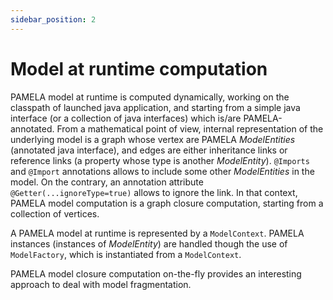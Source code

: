```yaml
---
sidebar_position: 2
---
```


# Model at runtime computation


PAMELA model at runtime is computed dynamically, working on the classpath of launched java application, and starting from a simple java interface (or a collection of java interfaces) which is/are PAMELA-annotated. From a mathematical point of view, internal representation of the underlying model is a graph whose vertex are PAMELA *ModelEntities* (annotated java interface), and edges are either inheritance links or reference links (a property whose type is another *ModelEntity*). `@Imports` and `@Import` annotations allows to include some other *ModelEntities* in the model. On the contrary, an annotation attribute `@Getter(...ignoreType=true)` allows to ignore the link. In that context, PAMELA model computation is a graph closure computation, starting from a collection of vertices. 

A PAMELA model at runtime is represented by a `ModelContext`. PAMELA instances (instances of *ModelEntity*) are handled though the use of `ModelFactory`, which is instantiated from a `ModelContext`.

PAMELA model closure computation on-the-fly provides an interesting approach to deal with model fragmentation.

 

    
  
